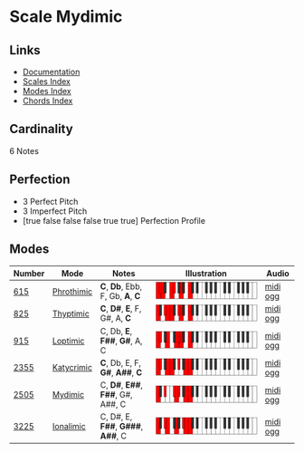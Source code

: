 # Scale Mydimic

## Links

- [Documentation](index.md)
- [Scales Index](Scales.md)
- [Modes Index](Modes.md)
- [Chords Index](Chords.md)

## Cardinality

6 Notes

## Perfection

- 3 Perfect Pitch
- 3 Imperfect Pitch
- [true false false false true true] Perfection Profile

## Modes

| Number | Mode | Notes | Illustration | Audio |
|--------|------|-------|--------------|-------|
| [615](https://ianring.com/musictheory/scales/615) | [Phrothimic](ModePhrothimic.md) | **C**, **Db**, Ebb, F, Gb, **A**, **C** | ![CNaturalPhrothimic](ModeCNaturalPhrothimic.png) | [midi](ModeCNaturalPhrothimic.mid) [ogg](ModeCNaturalPhrothimic.ogg) | 
| [825](https://ianring.com/musictheory/scales/825) | [Thyptimic](ModeThyptimic.md) | **C**, **D#**, **E**, F, G#, A, **C** | ![CNaturalThyptimic](ModeCNaturalThyptimic.png) | [midi](ModeCNaturalThyptimic.mid) [ogg](ModeCNaturalThyptimic.ogg) | 
| [915](https://ianring.com/musictheory/scales/915) | [Loptimic](ModeLoptimic.md) | C, Db, **E**, **F##**, **G#**, A, C | ![CNaturalLoptimic](ModeCNaturalLoptimic.png) | [midi](ModeCNaturalLoptimic.mid) [ogg](ModeCNaturalLoptimic.ogg) | 
| [2355](https://ianring.com/musictheory/scales/2355) | [Katycrimic](ModeKatycrimic.md) | **C**, Db, E, F, **G#**, **A##**, **C** | ![CNaturalKatycrimic](ModeCNaturalKatycrimic.png) | [midi](ModeCNaturalKatycrimic.mid) [ogg](ModeCNaturalKatycrimic.ogg) | 
| [2505](https://ianring.com/musictheory/scales/2505) | [Mydimic](ModeMydimic.md) | C, **D#**, **E##**, **F##**, G#, A##, C | ![CNaturalMydimic](ModeCNaturalMydimic.png) | [midi](ModeCNaturalMydimic.mid) [ogg](ModeCNaturalMydimic.ogg) | 
| [3225](https://ianring.com/musictheory/scales/3225) | [Ionalimic](ModeIonalimic.md) | C, D#, E, **F##**, **G###**, **A##**, C | ![CNaturalIonalimic](ModeCNaturalIonalimic.png) | [midi](ModeCNaturalIonalimic.mid) [ogg](ModeCNaturalIonalimic.ogg) | 
